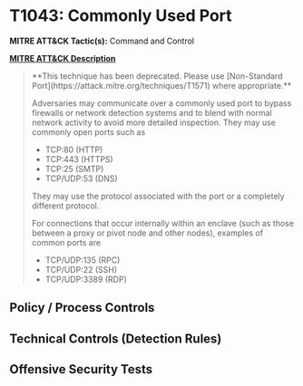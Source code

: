 # T1043: Commonly Used Port
**MITRE ATT&CK Tactic(s):** Command and Control

**[MITRE ATT&CK Description](https://attack.mitre.org/techniques/T1043)**
<blockquote>**This technique has been deprecated. Please use [Non-Standard Port](https://attack.mitre.org/techniques/T1571) where appropriate.**

Adversaries may communicate over a commonly used port to bypass firewalls or network detection systems and to blend with normal network activity to avoid more detailed inspection. They may use commonly open ports such as

* TCP:80 (HTTP)
* TCP:443 (HTTPS)
* TCP:25 (SMTP)
* TCP/UDP:53 (DNS)

They may use the protocol associated with the port or a completely different protocol. 

For connections that occur internally within an enclave (such as those between a proxy or pivot node and other nodes), examples of common ports are 

* TCP/UDP:135 (RPC)
* TCP/UDP:22 (SSH)
* TCP/UDP:3389 (RDP)</blockquote>

## Policy / Process Controls
## Technical Controls (Detection Rules)

## Offensive Security Tests
